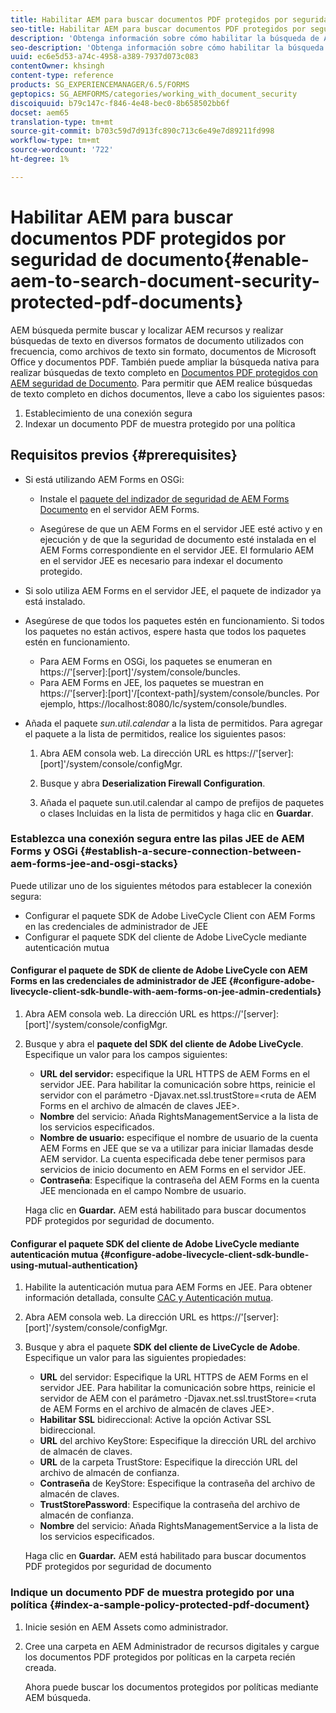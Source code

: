 ```yaml
---
title: Habilitar AEM para buscar documentos PDF protegidos por seguridad de documento
seo-title: Habilitar AEM para buscar documentos PDF protegidos por seguridad de documento
description: 'Obtenga información sobre cómo habilitar la búsqueda de AEM nativa para realizar búsquedas de texto completo en documentos PDF protegidos con DRM.  '
seo-description: 'Obtenga información sobre cómo habilitar la búsqueda de AEM nativa para realizar búsquedas de texto completo en documentos PDF protegidos con DRM.  '
uuid: ec6e5d53-a74c-4958-a389-7937d073c083
contentOwner: khsingh
content-type: reference
products: SG_EXPERIENCEMANAGER/6.5/FORMS
geptopics: SG_AEMFORMS/categories/working_with_document_security
discoiquuid: b79c147c-f846-4e48-bec0-8b658502bb6f
docset: aem65
translation-type: tm+mt
source-git-commit: b703c59d7d913fc890c713c6e49e7d89211fd998
workflow-type: tm+mt
source-wordcount: '722'
ht-degree: 1%

---
```



# Habilitar AEM para buscar documentos PDF protegidos por seguridad de documento{#enable-aem-to-search-document-security-protected-pdf-documents}

AEM búsqueda permite buscar y localizar AEM recursos y realizar búsquedas de texto en diversos formatos de documento utilizados con frecuencia, como archivos de texto sin formato, documentos de Microsoft Office y documentos PDF. También puede ampliar la búsqueda nativa para realizar búsquedas de texto completo en [Documentos PDF protegidos con AEM seguridad de Documento](../../forms/using/admin-help/document-security.md). Para permitir que AEM realice búsquedas de texto completo en dichos documentos, lleve a cabo los siguientes pasos:

1. Establecimiento de una conexión segura
1. Indexar un documento PDF de muestra protegido por una política

## Requisitos previos {#prerequisites}

* Si está utilizando AEM Forms en OSGi:

   * Instale el [paquete del indizador de seguridad de AEM Forms Documento](https://helpx.adobe.com/es/aem-forms/kb/aem-forms-releases.html) en el servidor AEM Forms.

   * Asegúrese de que un AEM Forms en el servidor JEE esté activo y en ejecución y de que la seguridad de documento esté instalada en el AEM Forms correspondiente en el servidor JEE. El formulario AEM en el servidor JEE es necesario para indexar el documento protegido.

* Si solo utiliza AEM Forms en el servidor JEE, el paquete de indizador ya está instalado.
* Asegúrese de que todos los paquetes estén en funcionamiento. Si todos los paquetes no están activos, espere hasta que todos los paquetes estén en funcionamiento.

   * Para AEM Forms en OSGi, los paquetes se enumeran en https://&#39;[server]:[port]&#39;/system/console/buncles.
   * Para AEM Forms en JEE, los paquetes se muestran en https://&#39;[server]:[port]&#39;/[context-path]/system/console/buncles. Por ejemplo, https://localhost:8080/lc/system/console/bundles.

* Añada el paquete *sun.util.calendar* a la lista de permitidos. Para agregar el paquete a la lista de permitidos, realice los siguientes pasos:

   1. Abra AEM consola web. La dirección URL es https://&#39;[server]:[port]&#39;/system/console/configMgr.
   1. Busque y abra **Deserialization Firewall Configuration**.

   1. Añada el paquete sun.util.calendar al campo de prefijos de paquetes o clases Incluidas en la lista de permitidos y haga clic en **Guardar**.

### Establezca una conexión segura entre las pilas JEE de AEM Forms y OSGi {#establish-a-secure-connection-between-aem-forms-jee-and-osgi-stacks}

Puede utilizar uno de los siguientes métodos para establecer la conexión segura:

* Configurar el paquete SDK de Adobe LiveCycle Client con AEM Forms en las credenciales de administrador de JEE
* Configurar el paquete SDK del cliente de Adobe LiveCycle mediante autenticación mutua

#### Configurar el paquete de SDK de cliente de Adobe LiveCycle con AEM Forms en las credenciales de administrador de JEE {#configure-adobe-livecycle-client-sdk-bundle-with-aem-forms-on-jee-admin-credentials}

1. Abra AEM consola web. La dirección URL es https://&#39;[server]:[port]&#39;/system/console/configMgr.
1. Busque y abra el **paquete del SDK del cliente de Adobe LiveCycle**. Especifique un valor para los campos siguientes:

   * **URL del servidor:** especifique la URL HTTPS de AEM Forms en el servidor JEE. Para habilitar la comunicación sobre https, reinicie el servidor con el parámetro -Djavax.net.ssl.trustStore=&lt;ruta de AEM Forms en el archivo de almacén de claves JEE>.
   * **Nombre** del servicio: Añada RightsManagementService a la lista de los servicios especificados.
   * **Nombre de usuario:** especifique el nombre de usuario de la cuenta AEM Forms en JEE que se va a utilizar para iniciar llamadas desde AEM servidor. La cuenta especificada debe tener permisos para servicios de inicio documento en AEM Forms en el servidor JEE.
   * **Contraseña**: Especifique la contraseña del AEM Forms en la cuenta JEE mencionada en el campo Nombre de usuario.

   Haga clic en **Guardar.** AEM está habilitado para buscar documentos PDF protegidos por seguridad de documento.

#### Configurar el paquete SDK del cliente de Adobe LiveCycle mediante autenticación mutua {#configure-adobe-livecycle-client-sdk-bundle-using-mutual-authentication}

1. Habilite la autenticación mutua para AEM Forms en JEE. Para obtener información detallada, consulte [CAC y Autenticación mutua](https://helpx.adobe.com/livecycle/kb/cac-mutual-authentication.html).
1. Abra AEM consola web. La dirección URL es https://&#39;[server]:[port]&#39;/system/console/configMgr.
1. Busque y abra el paquete **SDK del cliente de LiveCycle de Adobe**. Especifique un valor para las siguientes propiedades:

   * **URL** del servidor: Especifique la URL HTTPS de AEM Forms en el servidor JEE. Para habilitar la comunicación sobre https, reinicie el servidor de AEM con el parámetro -Djavax.net.ssl.trustStore=&lt;ruta de AEM Forms en el archivo de almacén de claves JEE>.
   * **Habilitar SSL** bidireccional: Active la opción Activar SSL bidireccional.
   * **URL** del archivo KeyStore: Especifique la dirección URL del archivo de almacén de claves.
   * **URL** de la carpeta TrustStore: Especifique la dirección URL del archivo de almacén de confianza.
   * **Contraseña** de KeyStore: Especifique la contraseña del archivo de almacén de claves.
   * **TrustStorePassword**: Especifique la contraseña del archivo de almacén de confianza.
   * **Nombre** del servicio: Añada RightsManagementService a la lista de los servicios especificados.

   Haga clic en **Guardar.** AEM está habilitado para buscar documentos PDF protegidos por seguridad de documento

### Indique un documento PDF de muestra protegido por una política {#index-a-sample-policy-protected-pdf-document}

1. Inicie sesión en AEM Assets como administrador.
1. Cree una carpeta en AEM Administrador de recursos digitales y cargue los documentos PDF protegidos por políticas en la carpeta recién creada.

   Ahora puede buscar los documentos protegidos por políticas mediante AEM búsqueda.

